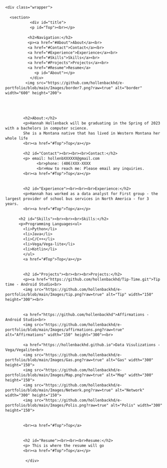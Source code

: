 <body>
         
    <div class="wrapper">
    
      <section>
               <div id="title">
               <p id="Top"><br></p>

              <h2>Navigation:</h2>
              <p><a href="#About">About</a><br>
              <a href="#Contact">Contact</a><br>
              <a href="#Experience">Experience</a><br>
              <a href="#Skills">Skills</a><br>
              <a href="#Projects">Projects</a><br>
              <a href="#Resume">Resume</a>
                 <p id="About"></p>
               </div>
             <img src="https://github.com/hollenbackhd/e-portfolio/blob/main/Images/border7.png?raw=true" alt="border" width="600" height="200">


       
            
            <h2>About:</h2>
            <p>Hannah Hollenback will be graduating in the Spring of 2023 with a bachelors in computer science.
            She is a Montana native that has lived in Western Montana her whole life 
            <br><a href="#Top">Top</a></p>

            <h2 id="Contact"><br><br><br>Contact:</h2>
            <p> email: hollenbXXXXXX@gmail.com
                  <br>phone: (406)XXX-XXXX
                  <br>How to reach me: Please email any inquiries.
            <br><a href="#Top">Top</a></p>

            
            <h2 id="Experience"><br><br><br>Experience:</h2>
            <p>Hannah has worked as a data analyst for First group - the largest provider of school bus services in North America - for 3 years.
            <br><a href="#Top">Top</a></p>
          
          <h2 id="Skills"><br><br><br>Skills:</h2>
          <p>Programming Languages<ul>
            <li>Python</li> 
            <li>Java</li> 
            <li>C/C++</li>
            <li>Vega/Vega-lite</li> 
            <li>Kotlin</li>
            </ul>
            <a href="#Top">Top</a></p>

            
            <h2 id="Projects"><br><br><br>Projects:</h2>
            <p><a href="https://github.com/hollenbackhd/Tip-Time.git">Tip time - Android Studio<br>
            <img src="https://github.com/hollenbackhd/e-portfolio/blob/main/Images/tip.png?raw=true" alt="Tip" width="150" height="300"><br>


            <a href="https://github.com/hollenbackhd">Affirmations - Android Studio<br>
            <img src="https://github.com/hollenbackhd/e-portfolio/blob/main/Images/affirmations.png?raw=true" alt="Affirmations" width="150" height="300"><br>
            
            <a href="https://hollenbackhd.github.io">Data Visulizations - Vega/Vegalite<br>
            <img src="https://github.com/hollenbackhd/e-portfolio/blob/main/Images/Gas.png?raw=true" alt="Gas" width="300" height="150">
            <img src="https://github.com/hollenbackhd/e-portfolio/blob/main/Images/Map.png?raw=true" alt="Map" width="300" height="150">
            <img src="https://github.com/hollenbackhd/e-portfolio/blob/main/Images/Network.png?raw=true" alt="Network" width="300" height="150">
            <img src="https://github.com/hollenbackhd/e-portfolio/blob/main/Images/Polis.png?raw=true" alt="Polis" width="300" height="150">
                  

            <br><a href="#Top">Top</a>

            
            <h2 id="Resume"><br><br><br>Resume:</h2>
            <p> This is where the resume will go
            <br><a href="#Top">Top</a></p>
                     
             </div>
                     

            



        
                   
            
